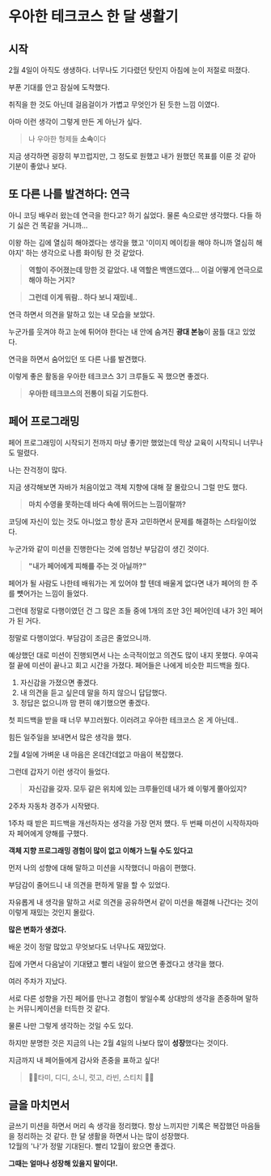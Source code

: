 # 우아한 테크코스 한 달 생활기

## 시작

2월 4일이 아직도 생생하다. 너무나도 기다렸던 탓인지 아침에 눈이 저절로 떠졌다.

부푼 기대를 안고 잠실에 도착했다.

취직을 한 것도 아닌데 걸음걸이가 가볍고 무엇인가 된 듯한 느낌 이였다.

아마 이런 생각이 그렇게 만든 게 아닌가 싶다.

> 나 우아한 형제들 **소속**이다

지금 생각하면 굉장히 부끄럽지만, 그 정도로 원했고 내가 원했던 목표를 이룬 것 같아 기분이 좋았나 보다.

## 또 다른 나를 발견하다: 연극

아니 코딩 배우러 왔는데 연극을 한다고? 하기 싫었다. 물론 속으로만 생각했다. 다들 하기 싫은 건 똑같을 거니까...

이왕 하는 김에 열심히 해야겠다는 생각을 했고 '이미지 메이킹을 해야 하니까 열심히 해야지' 하는 생각으로 나름 화이팅 한 것 같았다.

> **역할이 주어졌는데 망한 것 같았다. 내 역할은 백앤드였다... 이걸 어떻게 연극으로 해야 하는 거지?**

> **그런데 이게 뭐람.. 하다 보니 재밌네..**

연극 하면서 의견을 말하고 있는 내 모습을 보았다.

누군가를 웃겨야 하고 눈에 튀어야 한다는 내 안에 숨겨진 **광대 본능**이 꿈틀 대고 있었다.

연극을 하면서 숨어있던 또 다른 나를 발견했다.

이렇게 좋은 활동을 우아한 테크코스 3기 크루들도 꼭 했으면 좋겠다.

> **우아한 테크코스의 전통이 되길 기도한다.**

## 페어 프로그래밍

페어 프로그래밍이 시작되기 전까지 마냥 좋기만 했었는데 막상 교육이 시작되니 너무나도 떨렸다.

나는 잔걱정이 많다.

지금 생각해보면 자바가 처음이었고 객체 지향에 대해 잘 몰랐으니 그럴 만도 했다.

> **마치 수영을 못하는데 바다 속에 뛰어드는 느낌이랄까?**

코딩에 자신이 있는 것도 아니었고 항상 혼자 고민하면서 문제를 해결하는 스타일이었다.

누군가와 같이 미션을 진행한다는 것에 엄청난 부담감이 생긴 것이다.

> **"내가 페어에게 피해를 주는 것 아닐까?"**

페어가 될 사람도 나한테 배워가는 게 있어야 할 텐데 배울게 없다면 내가 페어의 한 주를 뻇어가는 느낌이 들었다.

그런데 정말로 다행이였던 건 그 많은 조들 중에 1개의 조만 3인 페어인데 내가 3인 페어가 된 거다.

정말로 다행이었다. 부담감이 조금은 줄었으니까.

예상했던 대로 미션이 진행되면서 나는 소극적이었고 의견도 많이 내지 못했다. 우여곡절 끝에 미션이 끝나고 회고 시간을 가졌다. 페어들은 나에게 비슷한 피드백을 줬다.

1. 자신감을 가졌으면 좋겠다.
2. 내 의견을 듣고 싶은데 말을 하지 않으니 답답했다.
3. 정답은 없으니까 맘 편히 얘기했으면 좋겠다.

첫 피드백을 받을 때 너무 부끄러웠다. 이러려고 우아한 테크코스 온 게 아닌데..

힘든 일주일을 보내면서 많은 생각을 했다.

2월 4일에 가벼운 내 마음은 온데간데없고 마음이 복잡했다.

그런데 갑자기 이런 생각이 들었다.

> **자신감을 갖자. 모두 같은 위치에 있는 크루들인데 내가 왜 이렇게 쫄아있지?**

2주차 자동차 경주가 시작됐다.

1주차 때 받은 피드백을 개선하자는 생각을 가장 먼저 헀다. 두 번째 미션이 시작하자마자 페어에게 양해를 구했다.

**객체 지향 프로그래밍 경험이 많이 없고 이해가 느릴 수도 있다고**

먼저 나의 성향에 대해 말하고 미션을 시작했더니 마음이 편했다.

부담감이 줄어드니 내 의견을 편하게 말을 할 수 있었다.

자유롭게 내 생각을 말하고 서로 의견을 공유하면서 같이 미션을 해결해 나간다는 것이 이렇게 재밌는 것인지 몰랐다.

**많은 변화가 생겼다.**

배운 것이 정말 많았고 무엇보다도 너무나도 재밌었다.

집에 가면서 다음날이 기대됐고 빨리 내일이 왔으면 좋겠다고 생각을 했다.

여러 주차가 지났다.

서로 다른 성향을 가진 페어를 만나고 경험이 쌓일수록 상대방의 생각을 존중하며 말하는 커뮤니케이션을 터득한 것 같다.

물론 나만 그렇게 생각하는 것일 수도 있다.

하지만 분명한 것은 지금의 나는 2월 4일의 나보다 많이 **성장**했다는 것이다.

지금까지 내 페어들에게 감사와 존중을 표하고 싶다!

> 🙋‍♀️타미, 디디, 소니, 럿고, 라빈, 스티치 🙋🏽

## 글을 마치면서

글쓰기 미션을 하면서 머리 속 생각을 정리했다.
항상 느끼지만 기록은 복잡했던 마음들을 정리하는 것 같다.
한 달 생활을 하면서 나는 많이 성장했다.
<br>
12월의 '나'가 정말 기대된다. 빨리 12월이 왔으면 좋겠다.

**그때는 얼마나 성장해 있을지 말이다!.**
